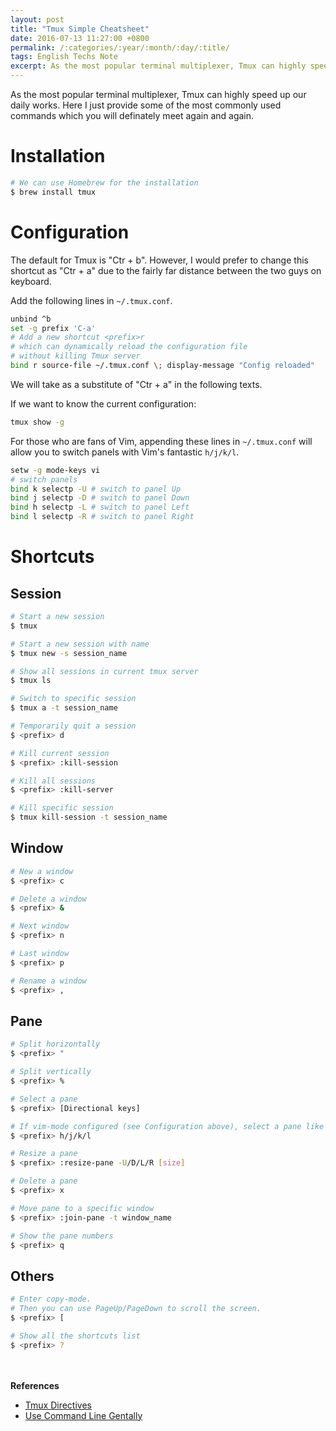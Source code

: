 ```yaml
---
layout: post
title: "Tmux Simple Cheatsheet"
date: 2016-07-13 11:27:00 +0800
permalink: /:categories/:year/:month/:day/:title/
tags: English Techs Note
excerpt: As the most popular terminal multiplexer, Tmux can highly speed up our daily works. In this post, I provide some of the most commonly used Tmux commands and configurations which, I myself think, should be known to every geeks
---
```


As the most popular terminal multiplexer, Tmux can highly speed up our daily works. Here I just provide some of the most commonly used commands which you will definately meet again and again.

# Installation

```bash
# We can use Homebrew for the installation
$ brew install tmux
```

# Configuration

The default <prefix> for Tmux is "Ctr + b". However, I would prefer to change this shortcut as "Ctr + a" due to the fairly far distance between the two guys on keyboard.

Add the following lines in `~/.tmux.conf`.

```bash
unbind ^b
set -g prefix 'C-a'
# Add a new shortcut <prefix>r
# which can dynamically reload the configuration file
# without killing Tmux server
bind r source-file ~/.tmux.conf \; display-message "Config reloaded"
```
We will take <prefix> as a substitute of "Ctr + a" in the following texts.

If we want to know the current configuration:

```bash
tmux show -g
```

For those who are fans of Vim, appending these lines in `~/.tmux.conf` will allow you to switch panels with Vim's fantastic `h/j/k/l`.

```bash
setw -g mode-keys vi
# switch panels
bind k selectp -U # switch to panel Up
bind j selectp -D # switch to panel Down
bind h selectp -L # switch to panel Left
bind l selectp -R # switch to panel Right
```

# Shortcuts

## Session

```bash
# Start a new session
$ tmux

# Start a new session with name
$ tmux new -s session_name

# Show all sessions in current tmux server
$ tmux ls

# Switch to specific session
$ tmux a -t session_name

# Temporarily quit a session
$ <prefix> d

# Kill current session
$ <prefix> :kill-session

# Kill all sessions
$ <prefix> :kill-server

# Kill specific session
$ tmux kill-session -t session_name
```

## Window

```bash
# New a window
$ <prefix> c

# Delete a window
$ <prefix> &

# Next window
$ <prefix> n

# Last window
$ <prefix> p

# Rename a window
$ <prefix> ,
```

## Pane

```bash
# Split horizontally
$ <prefix> "
```

```bash
# Split vertically
$ <prefix> %
```

```bash
# Select a pane
$ <prefix> [Directional keys]
```

```bash
# If vim-mode configured (see Configuration above), select a pane like this
$ <prefix> h/j/k/l
```

```bash
# Resize a pane
$ <prefix> :resize-pane -U/D/L/R [size]
```

```bash
# Delete a pane
$ <prefix> x
```

```bash
# Move pane to a specific window
$ <prefix> :join-pane -t window_name
```

```bash
# Show the pane numbers
$ <prefix> q
```

## Others

```bash
# Enter copy-mode.
# Then you can use PageUp/PageDown to scroll the screen.
$ <prefix> [

# Show all the shortcuts list
$ <prefix> ?
```
<br><br>
**References**

- [Tmux Directives](http://baiqiuyi.com/linux/tmux%E5%B8%B8%E7%94%A8%E5%91%BD%E4%BB%A4.html)
- [Use Command Line Gentally](http://harttle.com/2015/11/06/tmux-startup.html)
